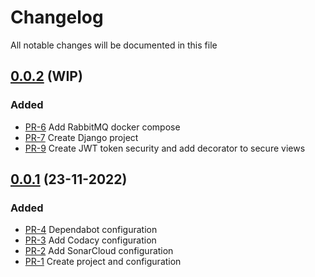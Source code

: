 # Changelog

All notable changes will be documented in this file

## [0.0.2](https://github.com/pablobascunana/youml-manager/compare/d51b3d7...develop) (WIP)

### Added
* [PR-6](https://github.com/pablobascunana/youml-manager/pull/6) Add RabbitMQ docker compose
* [PR-7](https://github.com/pablobascunana/youml-manager/pull/7) Create Django project
* [PR-9](https://github.com/pablobascunana/youml-manager/pull/9) Create JWT token security and add decorator to secure views

## [0.0.1](https://github.com/pablobascunana/youml-manager/compare/33cfc97...d51b3d7) (23-11-2022)

### Added
* [PR-4](https://github.com/pablobascunana/youml-manager/pull/4) Dependabot configuration
* [PR-3](https://github.com/pablobascunana/youml-manager/pull/3) Add Codacy configuration
* [PR-2](https://github.com/pablobascunana/youml-manager/pull/2) Add SonarCloud configuration
* [PR-1](https://github.com/pablobascunana/youml-manager/pull/1) Create project and configuration